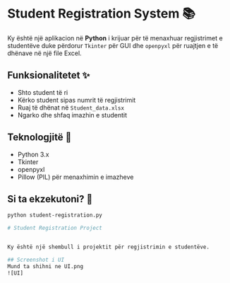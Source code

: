 # Student Registration System 📚

Ky është një aplikacion në **Python** i krijuar për të menaxhuar regjistrimet e studentëve duke përdorur `Tkinter` për GUI dhe `openpyxl` për ruajtjen e të dhënave në një file Excel.

## Funksionalitetet ✨
- Shto student të ri
- Kërko student sipas numrit të regjistrimit
- Ruaj të dhënat në `Student_data.xlsx`
- Ngarko dhe shfaq imazhin e studentit

## Teknologjitë 📌
- Python 3.x
- Tkinter
- openpyxl
- Pillow (PIL) për menaxhimin e imazheve

## Si ta ekzekutoni? 🚀
```bash
python student-registration.py

# Student Registration Project


Ky është një shembull i projektit për regjistrimin e studentëve.

## Screenshot i UI
Mund ta shihni ne UI.png
![UI]
